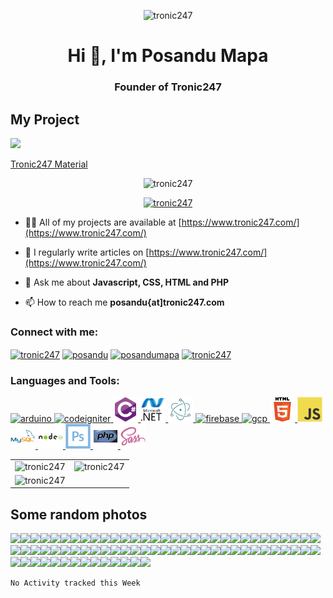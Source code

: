 <p align="center"> <img src="https://images.unsplash.com/photo-1496065187959-7f07b8353c55?ixlib=rb-1.2.1&ixid=MnwxMjA3fDB8MHxwaG90by1wYWdlfHx8fGVufDB8fHx8&auto=format&fit=crop&w=1470&q=80" alt="tronic247" /> </p>
<h1 align="center">Hi 👋, I'm Posandu Mapa</h1>
<h3 align="center">Founder of Tronic247</h3>

## My Project
<a href="https://material.tronic247.com/">
<img src="https://material.tronic247.com/logo.svg" width="200">

Tronic247 Material
</a>


<p align="center"> <img src="https://komarev.com/ghpvc/?username=posandu&label=Profile%20views&color=0e75b6&style=flat" alt="tronic247" /> </p>

<p align="center"> <a href="https://github.com/ryo-ma/github-profile-trophy"><img src="https://github-profile-trophy.vercel.app/?username=posandu" alt="tronic247" /></a> </p>

- 👨‍💻 All of my projects are available at [https://www.tronic247.com/](https://www.tronic247.com/)

- 📝 I regularly write articles on [https://www.tronic247.com/](https://www.tronic247.com/)

- 💬 Ask me about **Javascript, CSS, HTML and PHP**

- 📫 How to reach me **posandu{at]tronic247.com**


<h3 align="left">Connect with me:</h3>
<p align="left">
<a href="https://codepen.io/tronic247" target="blank"><img align="center" src="https://raw.githubusercontent.com/rahuldkjain/github-profile-readme-generator/master/src/images/icons/Social/codepen.svg" alt="tronic247" height="30" width="40" /></a>
<a href="https://dev.to/posandu" target="blank"><img align="center" src="https://cdn.jsdelivr.net/npm/simple-icons@3.0.1/icons/dev-dot-to.svg" alt="posandu" height="30" width="40" /></a>
<a href="https://codesandbox.com/posandumapa" target="blank"><img align="center" src="https://cdn.jsdelivr.net/npm/simple-icons@3.0.1/icons/codesandbox.svg" alt="posandumapa" height="30" width="40" /></a>
<a href="https://www.youtube.com/c/tronic247" target="blank"><img align="center" src="https://raw.githubusercontent.com/rahuldkjain/github-profile-readme-generator/master/src/images/icons/Social/youtube.svg" alt="tronic247" height="30" width="40" /></a>
</p>

<h3 align="left">Languages and Tools:</h3>
<p align="left"> <a href="https://www.arduino.cc/" target="_blank"> <img src="https://cdn.worldvectorlogo.com/logos/arduino-1.svg" alt="arduino" width="40" height="40"/> </a> <a href="https://codeigniter.com" target="_blank"> <img src="https://cdn.worldvectorlogo.com/logos/codeigniter.svg" alt="codeigniter" width="40" height="40"/> </a> <a href="https://www.w3schools.com/cs/" target="_blank"> <img src="https://raw.githubusercontent.com/devicons/devicon/master/icons/csharp/csharp-original.svg" alt="csharp" width="40" height="40"/> </a> <a href="https://dotnet.microsoft.com/" target="_blank"> <img src="https://raw.githubusercontent.com/devicons/devicon/master/icons/dot-net/dot-net-original-wordmark.svg" alt="dotnet" width="40" height="40"/> </a> <a href="https://www.electronjs.org" target="_blank"> <img src="https://raw.githubusercontent.com/devicons/devicon/master/icons/electron/electron-original.svg" alt="electron" width="40" height="40"/> </a> <a href="https://firebase.google.com/" target="_blank"> <img src="https://www.vectorlogo.zone/logos/firebase/firebase-icon.svg" alt="firebase" width="40" height="40"/> </a> <a href="https://cloud.google.com" target="_blank"> <img src="https://www.vectorlogo.zone/logos/google_cloud/google_cloud-icon.svg" alt="gcp" width="40" height="40"/> </a> <a href="https://www.w3.org/html/" target="_blank"> <img src="https://raw.githubusercontent.com/devicons/devicon/master/icons/html5/html5-original-wordmark.svg" alt="html5" width="40" height="40"/> </a> <a href="https://developer.mozilla.org/en-US/docs/Web/JavaScript" target="_blank"> <img src="https://raw.githubusercontent.com/devicons/devicon/master/icons/javascript/javascript-original.svg" alt="javascript" width="40" height="40"/> </a> <a href="https://www.mysql.com/" target="_blank"> <img src="https://raw.githubusercontent.com/devicons/devicon/master/icons/mysql/mysql-original-wordmark.svg" alt="mysql" width="40" height="40"/> </a> <a href="https://nodejs.org" target="_blank"> <img src="https://raw.githubusercontent.com/devicons/devicon/master/icons/nodejs/nodejs-original-wordmark.svg" alt="nodejs" width="40" height="40"/> </a> <a href="https://www.photoshop.com/en" target="_blank"> <img src="https://raw.githubusercontent.com/devicons/devicon/master/icons/photoshop/photoshop-line.svg" alt="photoshop" width="40" height="40"/> </a> <a href="https://www.php.net" target="_blank"> <img src="https://raw.githubusercontent.com/devicons/devicon/master/icons/php/php-original.svg" alt="php" width="40" height="40"/> </a> <a href="https://sass-lang.com" target="_blank"> <img src="https://raw.githubusercontent.com/devicons/devicon/master/icons/sass/sass-original.svg" alt="sass" width="40" height="40"/> </a> </p>

<table>
<tr>
<td>
<img src="https://github-readme-stats.vercel.app/api/top-langs?username=posandu&show_icons=true&locale=en&layout=compact" alt="tronic247" />
</td>
<td>
<img src="https://github-readme-stats.vercel.app/api?username=posandu&show_icons=true&locale=en" alt="tronic247" />
</td>
<tr>
<td>
<img src="https://github-readme-streak-stats.herokuapp.com/?user=posandu&" alt="tronic247" />
</td>
<tr>
</table>

## Some random photos
![](https://www.gravatar.com/avatar/p4ptwp4ptwp4ptw?s=28)[](https://picsum.photos/20)![](https://picsum.photos/25)![](https://picsum.photos/25?bv7ta=tr)![](https://picsum.photos/25?i6d34=tr)![](https://picsum.photos/25?oa4l4=tr)![](https://picsum.photos/25?tdl48=tr)![](https://picsum.photos/25?8xvmej=tr)![](https://picsum.photos/25?38kx3=tr)![](https://picsum.photos/25?qfek7=tr)![](https://picsum.photos/25?cc4zr=tr)![](https://picsum.photos/25?1ib52=tr)![](https://picsum.photos/25?gmtzi=tr)![](https://picsum.photos/25?iw5v2l=tr)![](https://picsum.photos/25?621jv=tr)![](https://picsum.photos/25?eqwg=tr)![](https://picsum.photos/25?noxqq=tr)![](https://picsum.photos/25?vz662=tr)![](https://picsum.photos/25?0z91n=tr)![](https://picsum.photos/25?iczcbj=tr)![](https://picsum.photos/25?c7u7g=tr)![](https://picsum.photos/25?86blp=tr)![](https://picsum.photos/25?n57jo=tr)![](https://picsum.photos/25?eajsoi=tr)![](https://picsum.photos/25?4nnbt=tr)![](https://picsum.photos/25?r0vdpj=tr)![](https://picsum.photos/25?i0igu=tr)![](https://picsum.photos/25?29yywk=tr)![](https://picsum.photos/25?i5rgr=tr)![](https://picsum.photos/25?4sgra=tr)![](https://picsum.photos/25?gwzk9h=tr)![](https://picsum.photos/25?rpu99=tr)![](https://picsum.photos/25?aqayq=tr)![](https://picsum.photos/25?fni5j=tr)![](https://picsum.photos/25?t6ybg=tr)![](https://picsum.photos/25?ljjeu=tr)![](https://picsum.photos/25?o9xf5=tr)![](https://picsum.photos/25?eq0q=tr)![](https://picsum.photos/25?p6vxbh=tr)![](https://picsum.photos/25?xvwp4=tr)![](https://picsum.photos/25?8cy97=tr)![](https://picsum.photos/25?0ok7h=tr)![](https://picsum.photos/25?v9vkg=tr)![](https://picsum.photos/25?het9pi=tr)![](https://picsum.photos/25?dxva7=tr)![](https://picsum.photos/25?eqt3i=tr)![](https://picsum.photos/25?54dh6=tr)![](https://picsum.photos/25?9fwcl=tr)![](https://picsum.photos/25?pm2v2=tr)![](https://picsum.photos/25?3oms7=tr)![](https://picsum.photos/25?vpncy=tr)![](https://picsum.photos/25?51hpj=tr)![](https://picsum.photos/25?auqax=tr)![](https://picsum.photos/25?omvsoj=tr)![](https://picsum.photos/25?26yu1=tr)![](https://picsum.photos/25?4cpwp=tr)![](https://picsum.photos/25?5vwgw=tr)![](https://picsum.photos/25?ktu8v=tr)![](https://picsum.photos/25?7nf4t=tr)![](https://picsum.photos/25?0w978=tr)![](https://picsum.photos/25?qufym=tr)![](https://picsum.photos/25?wywq4=tr)![](https://picsum.photos/25?ketyw=tr)![](https://picsum.photos/25?divvl=tr)![](https://picsum.photos/25?hxp6q=tr)![](https://picsum.photos/25?y25b2=tr)![](https://picsum.photos/25?p6meff=tr)![](https://picsum.photos/25?eqdfh=tr)![](https://picsum.photos/25?b4d88=tr)![](https://picsum.photos/25?njw1x=tr)![](https://picsum.photos/25?xd1za=tr)![](https://picsum.photos/25?7i0e2i=tr)![](https://picsum.photos/25?bc5iu=tr)![](https://picsum.photos/25?8m29e=tr)![](https://picsum.photos/25?mstpn=tr)![](https://picsum.photos/25?zr8x1=tr)![](https://picsum.photos/25?y523g=tr)<!--aa-->

```text
No Activity tracked this Week
```
<!--END_SECTION:waka-->
